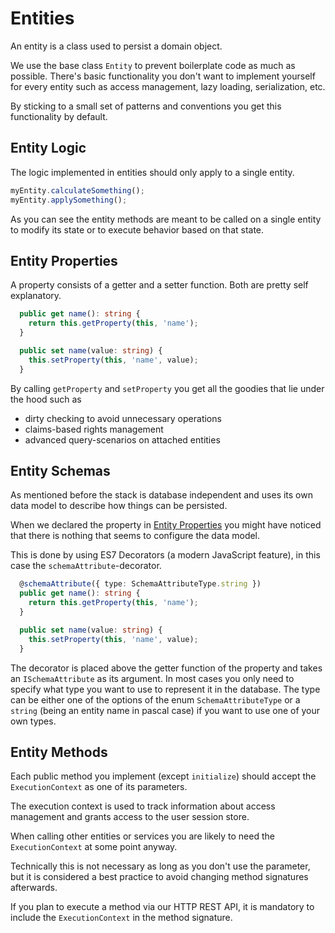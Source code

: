 # Entities

An entity is a class used to persist a domain object.

We use the base class `Entity` to prevent boilerplate code as much as possible. There's basic functionality you don't want to implement yourself for every entity such as access management, lazy loading, serialization, etc.

By sticking to a small set of patterns and conventions you get this functionality by default.

## Entity Logic

The logic implemented in entities should only apply to a single entity.

```typescript
myEntity.calculateSomething();
myEntity.applySomething();
```

As you can see the entity methods are meant to be called on a single entity to modify its state or to execute behavior based on that state.

## Entity Properties

A property consists of a getter and a setter function. Both are pretty self explanatory.

```typescript
  public get name(): string {
    return this.getProperty(this, 'name');
  }

  public set name(value: string) {
    this.setProperty(this, 'name', value);
  }
```

By calling `getProperty` and `setProperty` you get all the goodies that lie under the hood such as
* dirty checking to avoid unnecessary operations
* claims-based rights management
* advanced query-scenarios on attached entities 

## Entity Schemas

As mentioned before the stack is database independent and uses its own data model to describe how things can be persisted.

When we declared the property in [Entity Properties](entities.md#entity-properties) you might have noticed that there is nothing that seems to configure the data model.

This is done by using ES7 Decorators (a modern JavaScript feature), in this case the `schemaAttribute`-decorator.

```typescript
  @schemaAttribute({ type: SchemaAttributeType.string })
  public get name(): string {
    return this.getProperty(this, 'name');
  }

  public set name(value: string) {
    this.setProperty(this, 'name', value);
  }
```

The decorator is placed above the getter function of the property and takes an `ISchemaAttribute` as its argument. In most cases you only need to specify what type you want to use to represent it in the database. The type can be either one of the options of the enum `SchemaAttributeType` or a `string` (being an entity name in pascal case) if you want to use one of your own types.

## Entity Methods

Each public method you implement (except `initialize`) should accept the `ExecutionContext` as one of its parameters.

The execution context is used to track information about access management and grants access to the user session store. 

When calling other entities or services you are likely to need the `ExecutionContext` at some point anyway.

Technically this is not necessary as long as you don't use the parameter, but it is considered a best practice to avoid changing method signatures afterwards.

If you plan to execute a method via our HTTP REST API, it is mandatory to include the `ExecutionContext` in the method signature.
